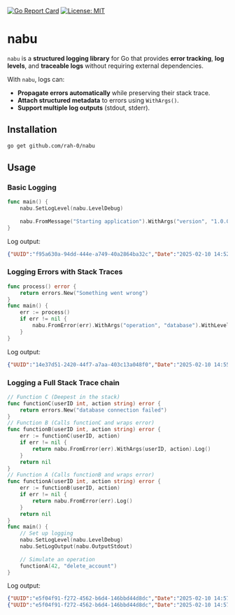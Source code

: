 [![Go Report Card](https://goreportcard.com/badge/github.com/rah-0/nabu)](https://goreportcard.com/report/github.com/rah-0/nabu)
[![License: MIT](https://img.shields.io/badge/License-MIT-yellow.svg)](https://opensource.org/licenses/MIT)

# nabu
`nabu` is a **structured logging library** for Go that provides **error tracking**, **log levels**, and **traceable logs** without requiring external dependencies.

With `nabu`, logs can:
- **Propagate errors automatically** while preserving their stack trace.
- **Attach structured metadata** to errors using `WithArgs()`.
- **Support multiple log outputs** (stdout, stderr).

## Installation

```sh
go get github.com/rah-0/nabu
```

## Usage

### Basic Logging

```go
func main() {
    nabu.SetLogLevel(nabu.LevelDebug)
	
    nabu.FromMessage("Starting application").WithArgs("version", "1.0.0").WithLevelInfo().Log()
}
```
Log output:
```json
{"UUID":"f95a630a-94dd-444e-a749-40a2864ba32c","Date":"2025-02-10 14:52:07.624683","Args":["version","1.0.0"],"Msg":"Starting application","Function":"github.com/rah-0/nabu.TestSomething","Line":4,"Level":1}
```

### Logging Errors with Stack Traces
```go
func process() error {
    return errors.New("Something went wrong")
}
func main() {
    err := process()
    if err != nil {
        nabu.FromError(err).WithArgs("operation", "database").WithLevelError().Log()
    }
}
```
Log output:
```json
{"UUID":"14e37d51-2420-44f7-a7aa-403c13a048f0","Date":"2025-02-10 14:55:14.992355","Error":"Something went wrong","Args":["operation","database"],"Function":"github.com/rah-0/nabu.TestSomething","Line":7,"Level":3}
```

### Logging a Full Stack Trace chain
```go
// Function C (Deepest in the stack)
func functionC(userID int, action string) error {
    return errors.New("database connection failed")
}
// Function B (Calls functionC and wraps error)
func functionB(userID int, action string) error {
    err := functionC(userID, action)
    if err != nil {
        return nabu.FromError(err).WithArgs(userID, action).Log()
    }
    return nil
}
// Function A (Calls functionB and wraps error)
func functionA(userID int, action string) error {
    err := functionB(userID, action)
    if err != nil {
        return nabu.FromError(err).Log()
    }
    return nil
}
func main() {
    // Set up logging
    nabu.SetLogLevel(nabu.LevelDebug)
    nabu.SetLogOutput(nabu.OutputStdout)
    
    // Simulate an operation
    functionA(42, "delete_account")
}
```
Log output:
```json lines
{"UUID":"e5f04f91-f272-4562-b6d4-146bbd44d8dc","Date":"2025-02-10 14:57:27.163813","Error":"database connection failed","Args":[42,"delete_account"],"Function":"github.com/rah-0/nabu.TestSomething.functionB","Line":9}
{"UUID":"e5f04f91-f272-4562-b6d4-146bbd44d8dc","Date":"2025-02-10 14:57:27.163875","Error":"database connection failed","Function":"github.com/rah-0/nabu.TestSomething.functionA","Line":17}
```
